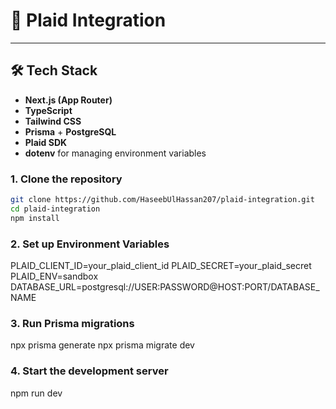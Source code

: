 # 🏦 Plaid Integration
---

## 🛠️ Tech Stack

- **Next.js (App Router)**
- **TypeScript**
- **Tailwind CSS**
- **Prisma** + **PostgreSQL**
- **Plaid SDK**
- **dotenv** for managing environment variables


### 1. Clone the repository

```bash
git clone https://github.com/HaseebUlHassan207/plaid-integration.git
cd plaid-integration
npm install
```

### 2. Set up Environment Variables

PLAID_CLIENT_ID=your_plaid_client_id
PLAID_SECRET=your_plaid_secret
PLAID_ENV=sandbox
DATABASE_URL=postgresql://USER:PASSWORD@HOST:PORT/DATABASE_NAME


### 3. Run Prisma migrations

npx prisma generate
npx prisma migrate dev


### 4. Start the development server

npm run dev